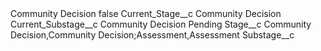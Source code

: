 <?xml version="1.0" encoding="UTF-8"?>
<CustomMetadata xmlns="http://soap.sforce.com/2006/04/metadata" xmlns:xsi="http://www.w3.org/2001/XMLSchema-instance" xmlns:xsd="http://www.w3.org/2001/XMLSchema">
    <label>Community Decision</label>
    <protected>false</protected>
    <values>
        <field>Current_Stage__c</field>
        <value xsi:type="xsd:string">Community Decision</value>
    </values>
    <values>
        <field>Current_Substage__c</field>
        <value xsi:type="xsd:string">Community Decision Pending</value>
    </values>
    <values>
        <field>Stage__c</field>
        <value xsi:type="xsd:string">Community Decision,Community Decision;Assessment,Assessment</value>
    </values>
    <values>
        <field>Substage__c</field>
        <value xsi:nil="true"/>
    </values>
</CustomMetadata>
